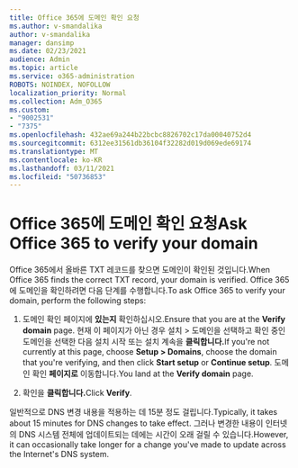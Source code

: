```yaml
---
title: Office 365에 도메인 확인 요청
ms.author: v-smandalika
author: v-smandalika
manager: dansimp
ms.date: 02/23/2021
audience: Admin
ms.topic: article
ms.service: o365-administration
ROBOTS: NOINDEX, NOFOLLOW
localization_priority: Normal
ms.collection: Adm_O365
ms.custom:
- "9002531"
- "7375"
ms.openlocfilehash: 432ae69a244b22bcbc8826702c17da00040752d4
ms.sourcegitcommit: 6312ee31561db36104f32282d019d069ede69174
ms.translationtype: MT
ms.contentlocale: ko-KR
ms.lasthandoff: 03/11/2021
ms.locfileid: "50736853"
---
```

# <a name="ask-office-365-to-verify-your-domain"></a><span data-ttu-id="3b6d6-102">Office 365에 도메인 확인 요청</span><span class="sxs-lookup"><span data-stu-id="3b6d6-102">Ask Office 365 to verify your domain</span></span>

<span data-ttu-id="3b6d6-103">Office 365에서 올바른 TXT 레코드를 찾으면 도메인이 확인된 것입니다.</span><span class="sxs-lookup"><span data-stu-id="3b6d6-103">When Office 365 finds the correct TXT record, your domain is verified.</span></span> <span data-ttu-id="3b6d6-104">Office 365에 도메인을 확인하려면 다음 단계를 수행합니다.</span><span class="sxs-lookup"><span data-stu-id="3b6d6-104">To ask Office 365 to verify your domain, perform the following steps:</span></span>

1. <span data-ttu-id="3b6d6-105">도메인 확인 페이지에 **있는지** 확인하십시오.</span><span class="sxs-lookup"><span data-stu-id="3b6d6-105">Ensure that you are at the **Verify domain** page.</span></span> <span data-ttu-id="3b6d6-106">현재 이 페이지가 아닌 경우 설치 > 도메인을 선택하고 확인 중인 도메인을 선택한 다음 설치  시작 또는 설치 계속을 **클릭합니다.**</span><span class="sxs-lookup"><span data-stu-id="3b6d6-106">If you're not currently at this page, choose **Setup > Domains**, choose the domain that you're verifying, and then click **Start setup** or **Continue setup**.</span></span> <span data-ttu-id="3b6d6-107">도메인 확인 **페이지로** 이동합니다.</span><span class="sxs-lookup"><span data-stu-id="3b6d6-107">You land at the **Verify domain** page.</span></span>

2. <span data-ttu-id="3b6d6-108">확인을 **클릭합니다.**</span><span class="sxs-lookup"><span data-stu-id="3b6d6-108">Click **Verify**.</span></span>

<span data-ttu-id="3b6d6-109">일반적으로 DNS 변경 내용을 적용하는 데 15분 정도 걸립니다.</span><span class="sxs-lookup"><span data-stu-id="3b6d6-109">Typically, it takes about 15 minutes for DNS changes to take effect.</span></span> <span data-ttu-id="3b6d6-110">그러나 변경한 내용이 인터넷의 DNS 시스템 전체에 업데이트되는 데에는 시간이 오래 걸릴 수 있습니다.</span><span class="sxs-lookup"><span data-stu-id="3b6d6-110">However, it can occasionally take longer for a change you've made to update across the Internet's DNS system.</span></span>

